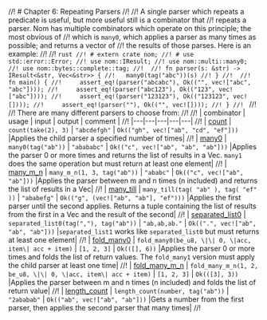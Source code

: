 //! # Chapter 6: Repeating Parsers
//! 
//! A single parser which repeats a predicate is useful, but more useful still is a combinator that
//! repeats a parser. Nom has multiple combinators which operate on this principle; the most obvious of
//! which is `many0`, which applies a parser as many times as possible; and returns a vector of
//! the results of those parses. Here is an example:
//! 
//! ```rust
//! # extern crate nom;
//! # use std::error::Error;
//! use nom::IResult;
//! use nom::multi::many0;
//! use nom::bytes::complete::tag;
//! 
//! fn parser(s: &str) -> IResult<&str, Vec<&str>> {
//!   many0(tag("abc"))(s)
//! }
//! 
//! fn main() {
//!     assert_eq!(parser("abcabc"), Ok(("", vec!["abc", "abc"])));
//!     assert_eq!(parser("abc123"), Ok(("123", vec!["abc"])));
//!     assert_eq!(parser("123123"), Ok(("123123", vec![])));
//!     assert_eq!(parser(""), Ok(("", vec![])));
//! }
//! ```
//! 
//! There are many different parsers to choose from:
//! 
//! | combinator | usage | input | output | comment |
//! |---|---|---|---|---|
//! | [count](https://docs.rs/nom/latest/nom/multi/fn.count.html) | `count(take(2), 3)` | `"abcdefgh"` | `Ok(("gh", vec!["ab", "cd", "ef"]))` |Applies the child parser a specified number of times|
//! | [many0](https://docs.rs/nom/latest/nom/multi/fn.many0.html) | `many0(tag("ab"))` |  `"abababc"` | `Ok(("c", vec!["ab", "ab", "ab"]))` |Applies the parser 0 or more times and returns the list of results in a Vec. `many1` does the same operation but must return at least one element|
//! | [many_m_n](https://docs.rs/nom/latest/nom/multi/fn.many_m_n.html) | `many_m_n(1, 3, tag("ab"))` | `"ababc"` | `Ok(("c", vec!["ab", "ab"]))` |Applies the parser between m and n times (n included) and returns the list of results in a Vec|
//! | [many_till](https://docs.rs/nom/latest/nom/multi/fn.many_till.html) | `many_till(tag( "ab" ), tag( "ef" ))` | `"ababefg"` | `Ok(("g", (vec!["ab", "ab"], "ef")))` |Applies the first parser until the second applies. Returns a tuple containing the list of results from the first in a Vec and the result of the second|
//! | [separated_list0](https://docs.rs/nom/latest/nom/multi/fn.separated_list0.html) | `separated_list0(tag(","), tag("ab"))` | `"ab,ab,ab."` | `Ok((".", vec!["ab", "ab", "ab"]))` |`separated_list1` works like `separated_list0` but must returns at least one element|
//! | [fold_many0](https://docs.rs/nom/latest/nom/multi/fn.fold_many0.html) | `fold_many0(be_u8, \|\| 0, \|acc, item\| acc + item)` | `[1, 2, 3]` | `Ok(([], 6))` |Applies the parser 0 or more times and folds the list of return values. The `fold_many1` version must apply the child parser at least one time|
//! | [fold_many_m_n](https://docs.rs/nom/latest/nom/multi/fn.fold_many_m_n.html) | `fold_many_m_n(1, 2, be_u8, \|\| 0, \|acc, item\| acc + item)` | `[1, 2, 3]` | `Ok(([3], 3))` |Applies the parser between m and n times (n included) and folds the list of return value|
//! | [length_count](https://docs.rs/nom/latest/nom/multi/fn.length_count.html) | `length_count(number, tag("ab"))` | `"2ababab"` | `Ok(("ab", vec!["ab", "ab"]))` |Gets a number from the first parser, then applies the second parser that many times|
//! 
